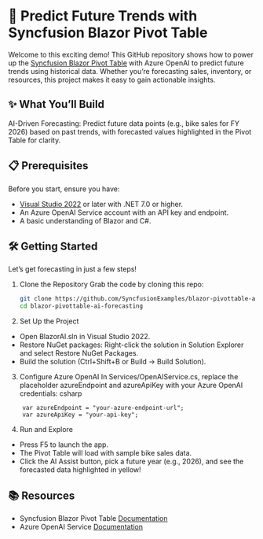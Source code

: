 # 🚀 Predict Future Trends with Syncfusion Blazor Pivot Table
Welcome to this exciting demo! This GitHub repository shows how to power up the [Syncfusion Blazor Pivot Table](https://www.syncfusion.com/blazor-components/blazor-pivot-table) with Azure OpenAI to predict future trends using historical data. Whether you’re forecasting sales, inventory, or resources, this project makes it easy to gain actionable insights.

## ✨ What You’ll Build
AI-Driven Forecasting: Predict future data points (e.g., bike sales for FY 2026) based on past trends, with forecasted values highlighted in the Pivot Table for clarity.

## 📋 Prerequisites
Before you start, ensure you have:

- [Visual Studio 2022](https://visualstudio.microsoft.com/downloads/) or later with .NET 7.0 or higher.
- An Azure OpenAI Service account with an API key and endpoint.
- A basic understanding of Blazor and C#.

## 🛠️ Getting Started
Let’s get forecasting in just a few steps!

1. Clone the Repository
Grab the code by cloning this repo:

    ```bash
    git clone https://github.com/SyncfusionExamples/blazor-pivottable-ai-forecasting
    cd blazor-pivottable-ai-forecasting
    ```

2. Set Up the Project
- Open BlazorAI.sln in Visual Studio 2022.
- Restore NuGet packages: Right-click the solution in Solution Explorer and select Restore NuGet Packages.
- Build the solution (Ctrl+Shift+B or Build → Build Solution).

3. Configure Azure OpenAI
In Services/OpenAIService.cs, replace the placeholder azureEndpoint and azureApiKey with your Azure OpenAI credentials:
csharp

```
    var azureEndpoint = "your-azure-endpoint-url";
    var azureApiKey = "your-api-key";
```

4. Run and Explore
- Press F5 to launch the app.
- The Pivot Table will load with sample bike sales data.
- Click the AI Assist button, pick a future year (e.g., 2026), and see the forecasted data highlighted in yellow!

## 📚 Resources
- Syncfusion Blazor Pivot Table [Documentation](https://blazor.syncfusion.com/documentation/pivot-table/getting-started-webapp)
- Azure OpenAI Service [Documentation](https://azure.microsoft.com/en-us/products/ai-services/openai-service?msockid=274934ada8c86a3e0fce2060a9c86bc5)